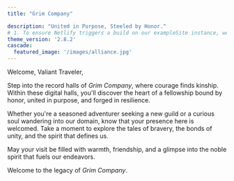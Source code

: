 ```yaml
---
title: "Grim Company"

description: "United in Purpose, Steeled by Honor."
# 1. To ensure Netlify triggers a build on our exampleSite instance, we need to change a file in the exampleSite directory.
theme_version: '2.8.2'
cascade:
  featured_image: '/images/alliance.jpg'
---
```

Welcome, Valiant Traveler,

Step into the record halls of *Grim Company*, where courage finds kinship. Within these digital halls, you'll discover the heart of a fellowship bound by honor, united in purpose, and forged in resilience.

Whether you're a seasoned adventurer seeking a new guild or a curious soul wandering into our domain, know that your presence here is welcomed. Take a moment to explore the tales of bravery, the bonds of unity, and the spirit that defines us.

May your visit be filled with warmth, friendship, and a glimpse into the noble spirit that fuels our endeavors.

Welcome to the legacy of *Grim Company*.